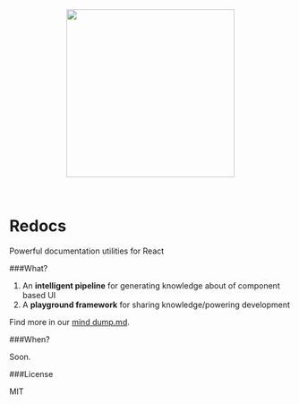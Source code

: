 <p>&nbsp;</p>
<p align="center">
<img src="http://i.imgur.com/BRdEVYW.png" width="300px" />
</p>
<p>&nbsp;</p>

Redocs
======

Powerful documentation utilities for React

###What?

1. An **intelligent pipeline** for generating knowledge about of component based UI
2. A **playground framework** for sharing knowledge/powering development

Find more in our [mind dump.md](./dump.md).

###When?

Soon.

###License

MIT
